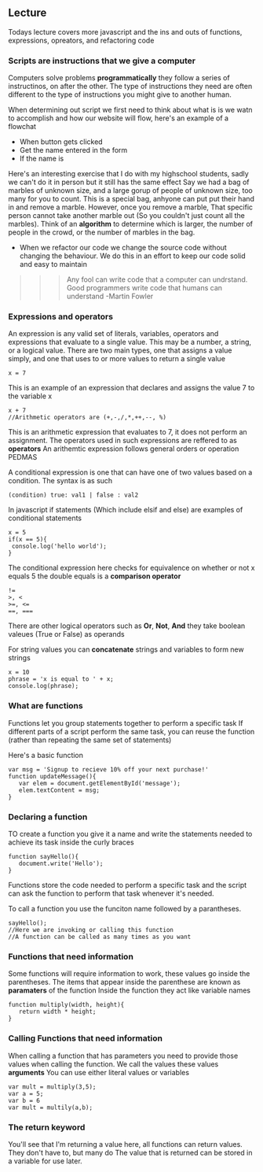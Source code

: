 ## Lecture

Todays lecture covers more javascript and the ins and outs of functions, expressions, opreators, and refactoring code

### Scripts are instructions that we give a computer

Computers solve problems **programmatically** they follow a series of instructinos, on after the other.
The type of instructions they need are often different to the type of instructions you might give to another human.

When determining out script we first need to think about what is is we watn to accomplish and how our website will flow, here's an example of a flowchat

* When button gets clicked
* Get the name entered in the form
* If the name is


Here's an interesting exercise that I do with my highschool students, sadly we can't do it in person but it still has the same effect
Say we had a bag of marbles of unknown size, and a large gorup of people of unknown size, too many for you to count. This is a special bag, anhyone can put put their hand in and remove a marble. However, once you remove a marble, That specific person cannot take another marble out (So you couldn't just count all the marbles). Think of an **algorithm** to determine which is larger, the number of people in the crowd, or the number of marbles in the bag.

* When we refactor our code we change the source code without changing the behaviour. We do this in an effort to keep our code solid and easy to maintain

>>> Any fool can write code that a computer can undrstand. Good programmers write code that humans can understand -Martin Fowler

### Expressions and operators
An expression is any valid set of literals, variables, operators and expressions that evaluate to a single value. This may be a number, a string, or a logical value.
There are two main types, one that assigns a value simply, and one that uses to or more values to return a single value
 ```
 x = 7
 ```
 This is an example of an expression that declares and assigns the value 7 to the variable x
 
 ```
 x + 7
 //Arithmetic operators are (+,-,/,*,++,--, %)
 ```
This is an arithmetic expression that evaluates to 7, it does not perform an assignment. The operators used in such expressions are reffered to as **operators**
An arithemtic expression follows general orders or operation PEDMAS

A conditional expression is one that can have one of two values based on a condition. The syntax is as such

```
(condition) true: val1 | false : val2
```
In javascript if statements (Which include elsif and else) are examples of conditional statements

```
x = 5
if(x == 5){
 console.log('hello world');
}
```

The conditional expression here checks for equivalence on whether or not x equals 5 the double equals is a **comparison operator**

```
!=
>, <
>=, <=
==, ===
```

There are other logical operators such as **Or**, **Not**, **And** they take boolean valeues (True or False) as operands

For string values you can **concatenate** strings and variables to form new strings

```
x = 10
phrase = 'x is equal to ' + x;
console.log(phrase);
```
### What are functions
Functions let you group statements together to perform a specific task
If different parts of a script perform the same task, you can reuse the function (rather than repeating the same set of statements)

Here's a basic function

```
var msg = 'Signup to recieve 10% off your next purchase!'
function updateMessage(){
   var elem = document.getElementById('message');
   elem.textContent = msg;
}
```

### Declaring a function

TO create a function you give it a name and write the statements needed to achieve its task inside the curly braces

```
function sayHello(){
   document.write('Hello');
}
```
Functions store the code needed to perform a specific task and the script can ask the function to perform that task whenever it's needed.

To call a function you use the funciton name followed by a parantheses.

```
sayHello();
//Here we are invoking or calling this function
//A function can be called as many times as you want
```

### Functions that need information
Some functions will require information to work, these values go inside the parentheses.
The items that appear inside the parenthese are known as **paramaters** of the function 
Inside the function they act like variable names

```
function multiply(width, height){
   return width * height;
}
```

### Calling Functions that need information

When calling a function that has parameters you need to provide those values when calling the function.
We call the values these values **arguments** You can use either literal values or variables

```
var mult = multiply(3,5);
var a = 5;
var b = 6
var mult = multily(a,b);
```
### The return keyword
You'll see that I'm returning a value here, all functions can return values. They don't have to, but many do
The value that is returned can be stored in a variable for use later.
